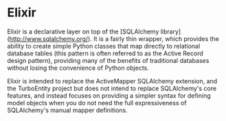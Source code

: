 Elixir
======

Elixir is a declarative layer on top of the [SQLAlchemy library]
(http://www.sqlalchemy.org/). It is a fairly thin wrapper, which provides
the ability to create simple Python classes that map directly to relational
database tables (this pattern is often referred to as the Active Record design
pattern), providing many of the benefits of traditional databases
without losing the convenience of Python objects.

Elixir is intended to replace the ActiveMapper SQLAlchemy extension, and the
TurboEntity project but does not intend to replace SQLAlchemy's core features,
and instead focuses on providing a simpler syntax for defining model objects
when you do not need the full expressiveness of SQLAlchemy's manual mapper
definitions.

